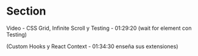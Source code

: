 <!-- Basicamente este archivo es para saber por que video del curso y en que (minuto) estoy -->

# Section

Video - CSS Grid, Infinite Scroll y Testing - 01:29:20 (wait for element con Testing)

(Custom Hooks y React Context - 01:34:30 enseña sus extensiones)
